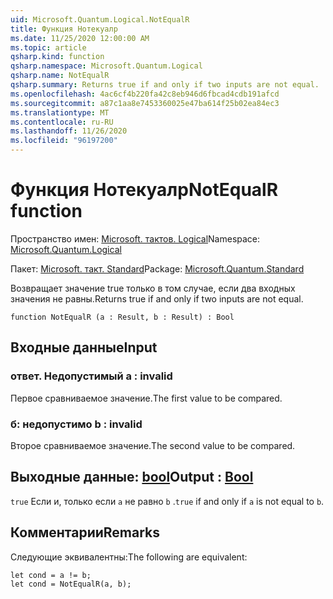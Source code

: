 ```yaml
---
uid: Microsoft.Quantum.Logical.NotEqualR
title: Функция Нотекуалр
ms.date: 11/25/2020 12:00:00 AM
ms.topic: article
qsharp.kind: function
qsharp.namespace: Microsoft.Quantum.Logical
qsharp.name: NotEqualR
qsharp.summary: Returns true if and only if two inputs are not equal.
ms.openlocfilehash: 4ac6cf4b220fa42c8eb946d6fbcad4cdb191afcd
ms.sourcegitcommit: a87c1aa8e7453360025e47ba614f25b02ea84ec3
ms.translationtype: MT
ms.contentlocale: ru-RU
ms.lasthandoff: 11/26/2020
ms.locfileid: "96197200"
---
```

# <a name="notequalr-function"></a><span data-ttu-id="bb915-102">Функция Нотекуалр</span><span class="sxs-lookup"><span data-stu-id="bb915-102">NotEqualR function</span></span>

<span data-ttu-id="bb915-103">Пространство имен: [Microsoft. тактов. Logical](xref:Microsoft.Quantum.Logical)</span><span class="sxs-lookup"><span data-stu-id="bb915-103">Namespace: [Microsoft.Quantum.Logical](xref:Microsoft.Quantum.Logical)</span></span>

<span data-ttu-id="bb915-104">Пакет: [Microsoft. такт. Standard](https://nuget.org/packages/Microsoft.Quantum.Standard)</span><span class="sxs-lookup"><span data-stu-id="bb915-104">Package: [Microsoft.Quantum.Standard](https://nuget.org/packages/Microsoft.Quantum.Standard)</span></span>


<span data-ttu-id="bb915-105">Возвращает значение true только в том случае, если два входных значения не равны.</span><span class="sxs-lookup"><span data-stu-id="bb915-105">Returns true if and only if two inputs are not equal.</span></span>

```qsharp
function NotEqualR (a : Result, b : Result) : Bool
```


## <a name="input"></a><span data-ttu-id="bb915-106">Входные данные</span><span class="sxs-lookup"><span data-stu-id="bb915-106">Input</span></span>

### <a name="a--__invalidresult__"></a><span data-ttu-id="bb915-107">ответ. __Недопустимый <Result>__</span><span class="sxs-lookup"><span data-stu-id="bb915-107">a : __invalid<Result>__</span></span>

<span data-ttu-id="bb915-108">Первое сравниваемое значение.</span><span class="sxs-lookup"><span data-stu-id="bb915-108">The first value to be compared.</span></span>


### <a name="b--__invalidresult__"></a><span data-ttu-id="bb915-109">б: __недопустимо <Result>__</span><span class="sxs-lookup"><span data-stu-id="bb915-109">b : __invalid<Result>__</span></span>

<span data-ttu-id="bb915-110">Второе сравниваемое значение.</span><span class="sxs-lookup"><span data-stu-id="bb915-110">The second value to be compared.</span></span>



## <a name="output--bool"></a><span data-ttu-id="bb915-111">Выходные данные: [bool](xref:microsoft.quantum.lang-ref.bool)</span><span class="sxs-lookup"><span data-stu-id="bb915-111">Output : [Bool](xref:microsoft.quantum.lang-ref.bool)</span></span>

<span data-ttu-id="bb915-112">`true` Если и, только если `a` не равно `b` .</span><span class="sxs-lookup"><span data-stu-id="bb915-112">`true` if and only if `a` is not equal to `b`.</span></span>

## <a name="remarks"></a><span data-ttu-id="bb915-113">Комментарии</span><span class="sxs-lookup"><span data-stu-id="bb915-113">Remarks</span></span>

<span data-ttu-id="bb915-114">Следующие эквивалентны:</span><span class="sxs-lookup"><span data-stu-id="bb915-114">The following are equivalent:</span></span>

```Q#
let cond = a != b;
let cond = NotEqualR(a, b);
```